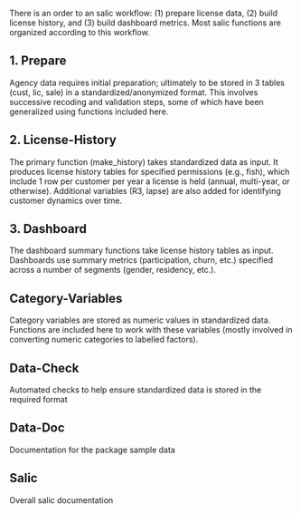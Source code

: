 
There is an order to an salic workflow: (1) prepare license data, (2) build license history, and (3) build dashboard metrics. Most salic functions are organized according to this workflow.

## 1. Prepare

Agency data requires initial preparation; ultimately to be stored in 3 tables (cust, lic, sale) in a standardized/anonymized format. This involves successive recoding and validation steps, some of which have been generalized using functions included here.

## 2. License-History

The primary function (make_history) takes standardized data as input. It produces license history tables for specified permissions (e.g., fish), which include 1 row per customer per year a license is held (annual, multi-year, or otherwise). Additional variables (R3, lapse) are also added for identifying customer dynamics over time.

## 3. Dashboard

The dashboard summary functions take license history tables as input. Dashboards use summary metrics (participation, churn, etc.) specified across a number of segments (gender, residency, etc.). 

## Category-Variables

Category variables are stored as numeric values in standardized data. Functions are included here to work with these variables (mostly involved in converting numeric categories to labelled factors).

## Data-Check

Automated checks to help ensure standardized data is stored in the required format

## Data-Doc

Documentation for the package sample data

## Salic

Overall salic documentation
